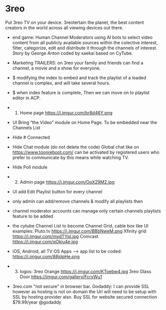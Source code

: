 # 3reo
Put 3reo TV on your device. 3reotertain the planet, the best content creators in the world  across all viewing devices out there.

- end game: Human Channel Moderators using AI bots to select video content from all publicly available sources within the colective interest, filter, categorize, edit and distribute it through the channels of interest. Story by George Anton coded by xaekai based on CyTube.
- Marketing TRAILERS: on 3reo your family and friends can find a channel, a movie and a show for everyone. 
- $ modifying the index to embed and track the playlist of a loaded channel is complex, and will take several hours.
- $ when index feature is complete, Then we can move on to playlist editor in ACP.
- 1. Home page https://i.imgur.com/br8d46Y.png
- UI Bring “the Video” module on Home Page. To be embedded near the Channels List
- Hide # Connected
- Hide Chat module (do not delete the code) 
       Global chat like on https://www.toonreboot.com/ can be activated by registered users who prefer to communicate by this       means while watching TV. 
- Hide Poll module
- 2. Admin page https://i.imgur.com/OoX29M2.jpg
- UI add Edit Playlist button for every channel 
- only admin can add/remove channels & modify all playlists
then
- channel moderator accounts can manage only certain channels playlists feature to be added
- the cytube Channel List to become Channel Grid, cable box 
    like UI examples:
      Pluto.tv  https://i.imgur.com/BBbNweM.png
      Xfinity grid https://i.imgur.com/mvdTYpI.jpg
      Comcast https://i.imgur.com/qOkiu4e.jpg
- iOS, Android, all TV OS Apps --> app list to be coded: https://i.imgur.com/88jdpHe.png

- 3. logos:
 3reo Orange https://i.imgur.com/KToebw4.jpg
 3reo Glass Door https://imgur.com/gallery/FcrxWu1 
 
- 3reo.com "not secure" in browser bar. Godaddy: I can provide SSL however as hosting is not on domain the Url will need to be setup with SSL by hosting provider also. Buy SSL for website secured connection $79.99/year @godaddy
